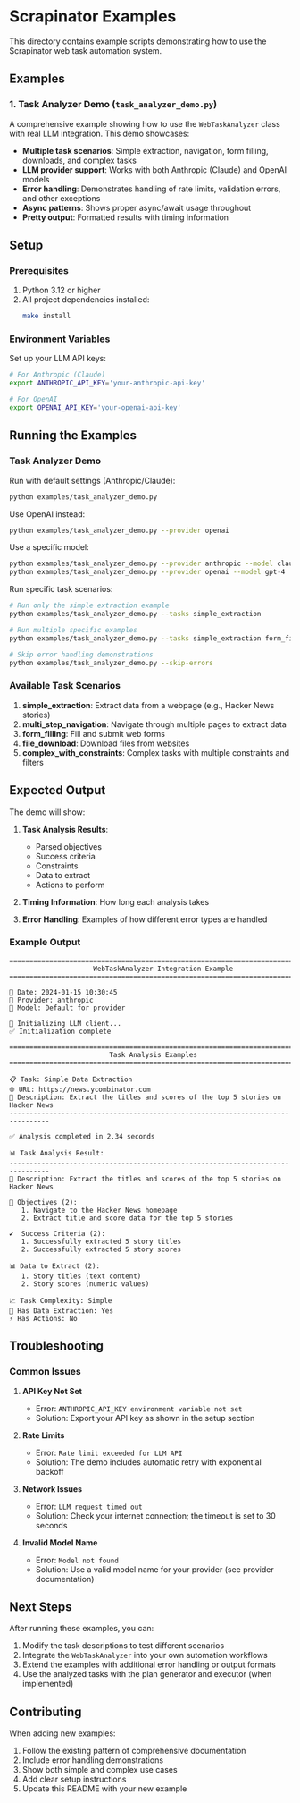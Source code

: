 # Scrapinator Examples

This directory contains example scripts demonstrating how to use the Scrapinator web task automation system.

## Examples

### 1. Task Analyzer Demo (`task_analyzer_demo.py`)

A comprehensive example showing how to use the `WebTaskAnalyzer` class with real LLM integration. This demo showcases:

- **Multiple task scenarios**: Simple extraction, navigation, form filling, downloads, and complex tasks
- **LLM provider support**: Works with both Anthropic (Claude) and OpenAI models
- **Error handling**: Demonstrates handling of rate limits, validation errors, and other exceptions
- **Async patterns**: Shows proper async/await usage throughout
- **Pretty output**: Formatted results with timing information

## Setup

### Prerequisites

1. Python 3.12 or higher
2. All project dependencies installed:
   ```bash
   make install
   ```

### Environment Variables

Set up your LLM API keys:

```bash
# For Anthropic (Claude)
export ANTHROPIC_API_KEY='your-anthropic-api-key'

# For OpenAI
export OPENAI_API_KEY='your-openai-api-key'
```

## Running the Examples

### Task Analyzer Demo

Run with default settings (Anthropic/Claude):
```bash
python examples/task_analyzer_demo.py
```

Use OpenAI instead:
```bash
python examples/task_analyzer_demo.py --provider openai
```

Use a specific model:
```bash
python examples/task_analyzer_demo.py --provider anthropic --model claude-3-haiku-20240307
python examples/task_analyzer_demo.py --provider openai --model gpt-4
```

Run specific task scenarios:
```bash
# Run only the simple extraction example
python examples/task_analyzer_demo.py --tasks simple_extraction

# Run multiple specific examples
python examples/task_analyzer_demo.py --tasks simple_extraction form_filling

# Skip error handling demonstrations
python examples/task_analyzer_demo.py --skip-errors
```

### Available Task Scenarios

1. **simple_extraction**: Extract data from a webpage (e.g., Hacker News stories)
2. **multi_step_navigation**: Navigate through multiple pages to extract data
3. **form_filling**: Fill and submit web forms
4. **file_download**: Download files from websites
5. **complex_with_constraints**: Complex tasks with multiple constraints and filters

## Expected Output

The demo will show:

1. **Task Analysis Results**: 
   - Parsed objectives
   - Success criteria
   - Constraints
   - Data to extract
   - Actions to perform

2. **Timing Information**: How long each analysis takes

3. **Error Handling**: Examples of how different error types are handled

### Example Output

```
================================================================================
                     WebTaskAnalyzer Integration Example                        
================================================================================

📅 Date: 2024-01-15 10:30:45
🤖 Provider: anthropic
🧠 Model: Default for provider

🔧 Initializing LLM client...
✅ Initialization complete

================================================================================
                         Task Analysis Examples                                 
================================================================================

📋 Task: Simple Data Extraction
🌐 URL: https://news.ycombinator.com
📝 Description: Extract the titles and scores of the top 5 stories on Hacker News
--------------------------------------------------------------------------------

✅ Analysis completed in 2.34 seconds

📊 Task Analysis Result:
--------------------------------------------------------------------------------
📄 Description: Extract the titles and scores of the top 5 stories on Hacker News

🎯 Objectives (2):
   1. Navigate to the Hacker News homepage
   2. Extract title and score data for the top 5 stories

✔️  Success Criteria (2):
   1. Successfully extracted 5 story titles
   2. Successfully extracted 5 story scores

📊 Data to Extract (2):
   1. Story titles (text content)
   2. Story scores (numeric values)

📈 Task Complexity: Simple
💾 Has Data Extraction: Yes
⚡ Has Actions: No
```

## Troubleshooting

### Common Issues

1. **API Key Not Set**
   - Error: `ANTHROPIC_API_KEY environment variable not set`
   - Solution: Export your API key as shown in the setup section

2. **Rate Limits**
   - Error: `Rate limit exceeded for LLM API`
   - Solution: The demo includes automatic retry with exponential backoff

3. **Network Issues**
   - Error: `LLM request timed out`
   - Solution: Check your internet connection; the timeout is set to 30 seconds

4. **Invalid Model Name**
   - Error: `Model not found`
   - Solution: Use a valid model name for your provider (see provider documentation)

## Next Steps

After running these examples, you can:

1. Modify the task descriptions to test different scenarios
2. Integrate the `WebTaskAnalyzer` into your own automation workflows
3. Extend the examples with additional error handling or output formats
4. Use the analyzed tasks with the plan generator and executor (when implemented)

## Contributing

When adding new examples:

1. Follow the existing pattern of comprehensive documentation
2. Include error handling demonstrations
3. Show both simple and complex use cases
4. Add clear setup instructions
5. Update this README with your new example